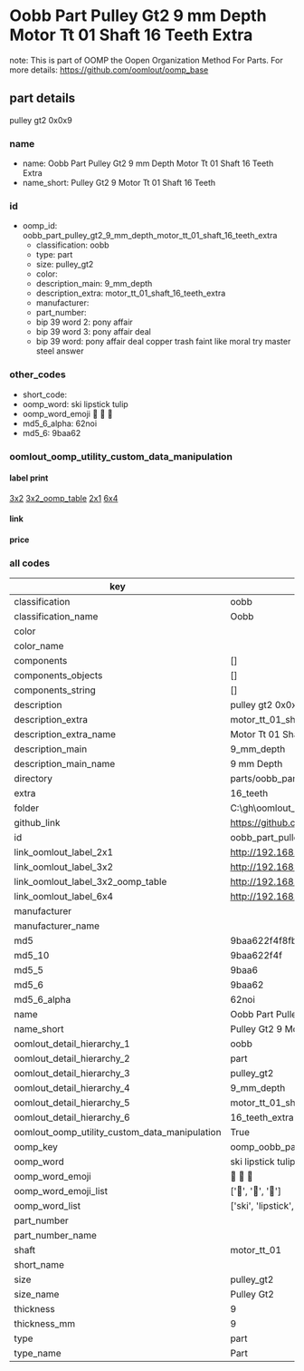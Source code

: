 # Oobb Part Pulley Gt2 9 mm Depth Motor Tt 01 Shaft 16 Teeth Extra  

note: This is part of OOMP the Oopen Organization Method For Parts. For more details: https://github.com/oomlout/oomp_base

##  part details
  



pulley gt2 0x0x9



### name
* name: Oobb Part Pulley Gt2 9 mm Depth Motor Tt 01 Shaft 16 Teeth Extra
* name_short: Pulley Gt2 9 Motor Tt 01 Shaft 16 Teeth
### id
* oomp_id: oobb_part_pulley_gt2_9_mm_depth_motor_tt_01_shaft_16_teeth_extra
  * classification: oobb
  * type: part
  * size: pulley_gt2
  * color: 
  * description_main: 9_mm_depth
  * description_extra: motor_tt_01_shaft_16_teeth_extra
  * manufacturer: 
  * part_number: 
  * bip 39 word 2: pony affair
  * bip 39 word 3: pony affair deal
  * bip 39 word: pony affair deal copper trash faint like moral try master steel answer

### other_codes
* short_code: 
* oomp_word: ski lipstick tulip
* oomp_word_emoji :ski: :lipstick: :tulip:
* md5_6_alpha: 62noi
* md5_6: 9baa62






### oomlout_oomp_utility_custom_data_manipulation
#### label print
[3x2](http://192.168.1.245:1112/?label=oomp%2062noi)
[3x2_oomp_table](http://192.168.1.108:1112/?label=oomp%2062noi)
[2x1](http://192.168.1.242:1112/?label=oomp%2062noi)
[6x4](http://192.168.1.55:1112/?label=oomp%2062noi)    

#### link

                              

#### price







### all codes 
| key | value |  
| --- | --- |  
| classification | oobb |  
| classification_name | Oobb |  
| color |  |  
| color_name |  |  
| components | [] |  
| components_objects | [] |  
| components_string | [] |  
| description | pulley gt2 0x0x9 |  
| description_extra | motor_tt_01_shaft_16_teeth_extra |  
| description_extra_name | Motor Tt 01 Shaft 16 Teeth Extra |  
| description_main | 9_mm_depth |  
| description_main_name | 9 mm Depth |  
| directory | parts/oobb_part_pulley_gt2_9_mm_depth_motor_tt_01_shaft_16_teeth_extra |  
| extra | 16_teeth |  
| folder | C:\gh\oomlout_oobb_version_4_generated_parts\things\oobb_part_pulley_gt2_9_mm_depth_motor_tt_01_shaft_16_teeth_extra |  
| github_link | https://github.com/oomlout/oomlout_oomp_part_src/tree/main/parts/oobb_part_pulley_gt2_9_mm_depth_motor_tt_01_shaft_16_teeth_extra |  
| id | oobb_part_pulley_gt2_9_mm_depth_motor_tt_01_shaft_16_teeth_extra |  
| link_oomlout_label_2x1 | http://192.168.1.242:1112/?label=oomp%2062noi |  
| link_oomlout_label_3x2 | http://192.168.1.245:1112/?label=oomp%2062noi |  
| link_oomlout_label_3x2_oomp_table | http://192.168.1.108:1112/?label=oomp%2062noi |  
| link_oomlout_label_6x4 | http://192.168.1.55:1112/?label=oomp%2062noi |  
| manufacturer |  |  
| manufacturer_name |  |  
| md5 | 9baa622f4f8fb03547f3b2fe7041153f |  
| md5_10 | 9baa622f4f |  
| md5_5 | 9baa6 |  
| md5_6 | 9baa62 |  
| md5_6_alpha | 62noi |  
| name | Oobb Part Pulley Gt2 9 mm Depth Motor Tt 01 Shaft 16 Teeth Extra |  
| name_short | Pulley Gt2 9 Motor Tt 01 Shaft 16 Teeth |  
| oomlout_detail_hierarchy_1 | oobb |  
| oomlout_detail_hierarchy_2 | part |  
| oomlout_detail_hierarchy_3 | pulley_gt2 |  
| oomlout_detail_hierarchy_4 | 9_mm_depth |  
| oomlout_detail_hierarchy_5 | motor_tt_01_shaft |  
| oomlout_detail_hierarchy_6 | 16_teeth_extra |  
| oomlout_oomp_utility_custom_data_manipulation | True |  
| oomp_key | oomp_oobb_part_pulley_gt2_9_mm_depth_motor_tt_01_shaft_16_teeth_extra |  
| oomp_word | ski lipstick tulip |  
| oomp_word_emoji | :ski: :lipstick: :tulip: |  
| oomp_word_emoji_list | [':ski:', ':lipstick:', ':tulip:'] |  
| oomp_word_list | ['ski', 'lipstick', 'tulip'] |  
| part_number |  |  
| part_number_name |  |  
| shaft | motor_tt_01 |  
| short_name |  |  
| size | pulley_gt2 |  
| size_name | Pulley Gt2 |  
| thickness | 9 |  
| thickness_mm | 9 |  
| type | part |  
| type_name | Part |  

